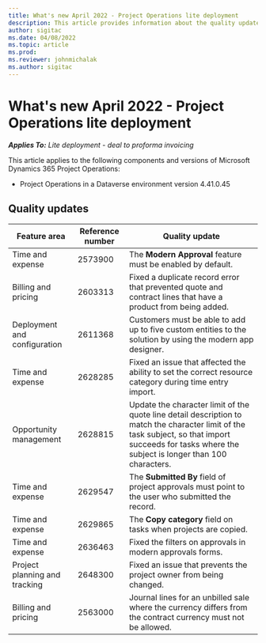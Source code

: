 ```yaml
---
title: What's new April 2022 - Project Operations lite deployment
description: This article provides information about the quality updates that are available in the April 2022 release of Microsoft Dynamics 365 Project Operations lite deployment.
author: sigitac
ms.date: 04/08/2022
ms.topic: article
ms.prod:
ms.reviewer: johnmichalak 
ms.author: sigitac
---
```


# What's new April 2022 - Project Operations lite deployment

_**Applies To:** Lite deployment - deal to proforma invoicing_

This article applies to the following components and versions of Microsoft Dynamics 365 Project Operations:

- Project Operations in a Dataverse environment version 4.41.0.45

## Quality updates

| Feature area | Reference number | Quality update |
| --- | --- | --- |
| Time and expense | 2573900 | The **Modern Approval** feature must be enabled by default. |
| Billing and pricing | 2603313 | Fixed a duplicate record error that prevented quote and contract lines that have a product from being added. |
| Deployment and configuration | 2611368 | Customers must be able to add up to five custom entities to the solution by using the modern app designer. |
| Time and expense | 2628285 | Fixed an issue that affected the ability to set the correct resource category during time entry import. |
| Opportunity management| 2628815 | Update the character limit of the quote line detail description to match the character limit of the task subject, so that import succeeds for tasks where the subject is longer than 100 characters. |
| Time and expense| 2629547 | The **Submitted By** field of project approvals must point to the user who submitted the record. |
| Time and expense| 2629865 | The **Copy category** field on tasks when projects are copied. |
| Time and expense| 2636463 | Fixed the filters on approvals in modern approvals forms. |
| Project planning and tracking | 2648300 | Fixed an issue that prevents the project owner from being changed. |
| Billing and pricing | 2563000 | Journal lines for an unbilled sale where the currency differs from the contract currency must not be allowed. |

